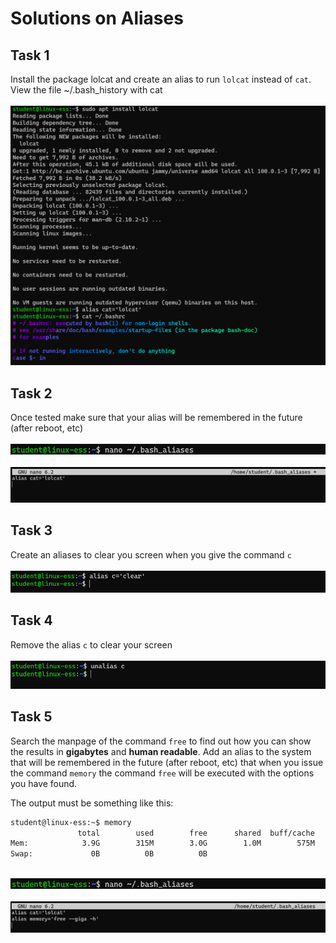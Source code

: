 # Solutions on Aliases

## Task 1
Install the package lolcat and create an alias to run `lolcat` instead of `cat`. View the file ~/.bash_history with cat    
<br/>![aliases_lolcat_1](images/aliases_lolcat_1.png)  

## Task 2
Once tested make sure that your alias will be remembered in the future (after reboot, etc)  
<br/>![aliases_lolcat_2](images/aliases_lolcat_2.png)  
<br/>![aliases_lolcat_3](images/aliases_lolcat_3.png)  

## Task 3
Create an aliases to clear you screen when you give the command `c`  
<br/>![aliases_clear_1](images/aliases_clear_1.png)  

## Task 4
Remove the alias `c` to clear your screen  
<br/>![aliases_clear_2](images/aliases_clear_2.png)   

## Task 5
Search the manpage of the command `free` to find out how you can show the results in __gigabytes__ and __human readable__. Add an alias to the system that will be remembered in the future (after reboot, etc) that when you issue the command `memory` the command `free` will be executed with the options you have found.    

The output must be something like this:  

```bash
student@linux-ess:~$ memory
               total        used        free      shared  buff/cache   available
Mem:            3.9G        315M        3.0G        1.0M        575M        3.3G
Swap:             0B          0B          0B
```

<br/>![aliases_memory_1](images/aliases_memory_1.png)  
<br/>![aliases_memory_2](images/aliases_memory_2.png)  
